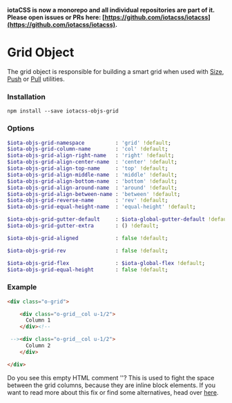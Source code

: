 **iotaCSS is now a monorepo and all individual repositories are part of it. Please open issues or PRs here: [https://github.com/iotacss/iotacss](https://github.com/iotacss/iotacss).**

# Grid Object #

The grid object is responsible for building a smart grid when used with [Size](https://github.com/iotacss/utilities.size), [Push](https://github.com/iotacss/utilities.push) or [Pull](https://github.com/iotacss/utilities.push) utilities.


### Installation ###

```
npm install --save iotacss-objs-grid
```


### Options ###

```sass
$iota-objs-grid-namespace          : 'grid' !default;
$iota-objs-grid-column-name        : 'col' !default;
$iota-objs-grid-align-right-name   : 'right' !default;
$iota-objs-grid-align-center-name  : 'center' !default;
$iota-objs-grid-align-top-name     : 'top' !default;
$iota-objs-grid-align-middle-name  : 'middle' !default;
$iota-objs-grid-align-bottom-name  : 'bottom' !default;
$iota-objs-grid-align-around-name  : 'around' !default;
$iota-objs-grid-align-between-name : 'between' !default;
$iota-objs-grid-reverse-name       : 'rev' !default;
$iota-objs-grid-equal-height-name  : 'equal-height' !default;

$iota-objs-grid-gutter-default     : $iota-global-gutter-default !default;
$iota-objs-grid-gutter-extra       : () !default;

$iota-objs-grid-aligned            : false !default;

$iota-objs-grid-rev                : false !default;

$iota-objs-grid-flex               : $iota-global-flex !default;
$iota-objs-grid-equal-height       : false !default;
```


### Example

```html
<div class="o-grid">

    <div class="o-grid__col u-1/2">
      Column 1
    </div><!--

 --><div class="o-grid__col u-1/2">
      Column 2
    </div>

</div>
```

Do you see this empty HTML comment '<!-- -->'? This is used to fight the space between the grid columns, because they are inline block elements. If you want to read more about this fix or find some alternatives, head over [here](https://css-tricks.com/fighting-the-space-between-inline-block-elements/).
